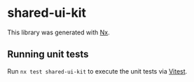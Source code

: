 # shared-ui-kit

This library was generated with [Nx](https://nx.dev).

## Running unit tests

Run `nx test shared-ui-kit` to execute the unit tests via [Vitest](https://vitest.dev/).
